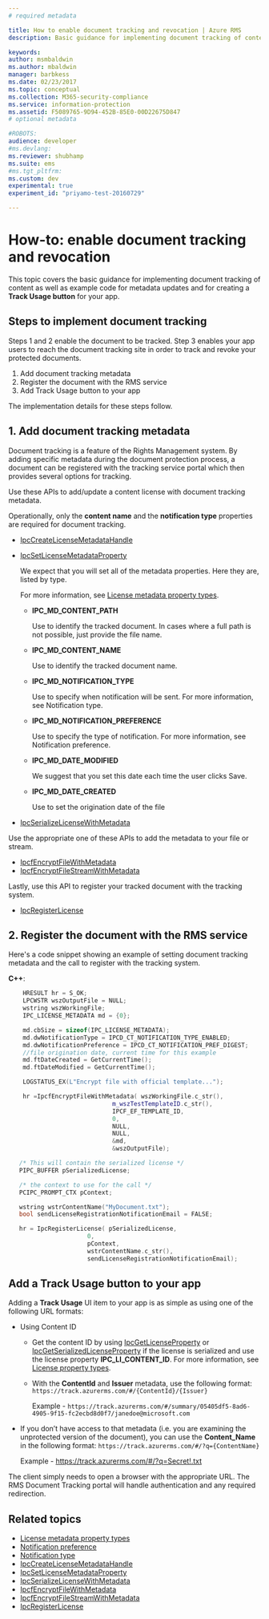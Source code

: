 ```yaml
---
# required metadata

title: How to enable document tracking and revocation | Azure RMS
description: Basic guidance for implementing document tracking of content as well as example code for metadata updates and a Track Usage button for your app.

keywords:
author: msmbaldwin
ms.author: mbaldwin
manager: barbkess
ms.date: 02/23/2017
ms.topic: conceptual
ms.collection: M365-security-compliance
ms.service: information-protection
ms.assetid: F5089765-9D94-452B-85E0-00D22675D847
# optional metadata

#ROBOTS:
audience: developer
#ms.devlang:
ms.reviewer: shubhamp
ms.suite: ems
#ms.tgt_pltfrm:
ms.custom: dev
experimental: true
experiment_id: "priyamo-test-20160729"

---
```


# How-to: enable document tracking and revocation

This topic covers the basic guidance for implementing document tracking of content as well as example code for metadata updates and for creating a **Track Usage button** for your app.

## Steps to implement document tracking

Steps 1 and 2 enable the document to be tracked. Step 3 enables your app users to reach the document tracking site in order to track and revoke your protected documents.

1. Add document tracking metadata
2. Register the document with the RMS service
3. Add Track Usage button to your app

The implementation details for these steps follow.

## 1. Add document tracking metadata

Document tracking is a feature of the Rights Management system. By adding specific metadata during the document protection process, a document can be registered with the tracking service portal which then provides several options for tracking.

Use these APIs to add/update a content license with document tracking metadata.


Operationally, only the **content name** and the **notification type** properties are required for document tracking.


- [IpcCreateLicenseMetadataHandle](/previous-versions/windows/desktop/msipc/ipccreatelicensemetadatahandle)
- [IpcSetLicenseMetadataProperty](/previous-versions/windows/desktop/msipc/ipcsetlicensemetadataproperty)

  We expect that you will set all of the metadata properties. Here they are, listed by type.

  For more information, see [License metadata property types](/previous-versions/windows/desktop/msipc/license-metadata-property-types).

  - **IPC_MD_CONTENT_PATH**

    Use to identify the tracked document. In cases where a full path is not possible, just provide the file name.

  - **IPC_MD_CONTENT_NAME**

    Use to identify the tracked document name.

  - **IPC_MD_NOTIFICATION_TYPE**

    Use to specify when notification will be sent. For more information, see Notification type.

  - **IPC_MD_NOTIFICATION_PREFERENCE**

    Use to specify the type of notification. For more information, see Notification preference.

  - **IPC_MD_DATE_MODIFIED**

    We suggest that you set this date each time the user clicks Save.

  - **IPC_MD_DATE_CREATED**

    Use to set the origination date of the file

- [IpcSerializeLicenseWithMetadata](/previous-versions/windows/desktop/msipc/ipcserializelicensemetadata)

Use the appropriate one of these APIs to add the metadata to your file or stream.

- [IpcfEncryptFileWithMetadata](/previous-versions/windows/desktop/msipc/ipcfencryptfilewithmetadata)
- [IpcfEncryptFileStreamWithMetadata](/previous-versions/windows/desktop/msipc/ipcfencryptfilestreamwithmetadata)

Lastly, use this API to register your tracked document with the tracking system.

- [IpcRegisterLicense](/previous-versions/windows/desktop/msipc/ipcregisterlicense)


## 2. Register the document with the RMS service

Here's a code snippet showing an example of setting document tracking metadata and the call to register with the tracking system.

**C++**:

  ```cpp
      HRESULT hr = S_OK;
      LPCWSTR wszOutputFile = NULL;
      wstring wszWorkingFile;
      IPC_LICENSE_METADATA md = {0};

      md.cbSize = sizeof(IPC_LICENSE_METADATA);
      md.dwNotificationType = IPCD_CT_NOTIFICATION_TYPE_ENABLED;
      md.dwNotificationPreference = IPCD_CT_NOTIFICATION_PREF_DIGEST;
      //file origination date, current time for this example
      md.ftDateCreated = GetCurrentTime();
      md.ftDateModified = GetCurrentTime();

      LOGSTATUS_EX(L"Encrypt file with official template...");

      hr =IpcfEncryptFileWithMetadata( wszWorkingFile.c_str(),
                               m_wszTestTemplateID.c_str(),
                               IPCF_EF_TEMPLATE_ID,
                               0,
                               NULL,
                               NULL,
                               &md,
                               &wszOutputFile);

     /* This will contain the serialized license */
     PIPC_BUFFER pSerializedLicense;

     /* the context to use for the call */
     PCIPC_PROMPT_CTX pContext;

     wstring wstrContentName("MyDocument.txt");
     bool sendLicenseRegistrationNotificationEmail = FALSE;

     hr = IpcRegisterLicense( pSerializedLicense,
                        0,
                        pContext,
                        wstrContentName.c_str(),
                        sendLicenseRegistrationNotificationEmail);
  ```

## Add a **Track Usage** button to your app

Adding a **Track Usage** UI item to your app is as simple as using one of the following URL formats:

- Using Content ID
  - Get the content ID by using [IpcGetLicenseProperty](/previous-versions/windows/desktop/msipc/ipcgetlicenseproperty) or [IpcGetSerializedLicenseProperty](/previous-versions/windows/desktop/msipc/ipcgetserializedlicenseproperty) if the license is serialized and use the license property **IPC_LI_CONTENT_ID**. For more information, see [License property types](/previous-versions/windows/desktop/msipc/license-property-types).
  - With the **ContentId** and **Issuer** metadata, use the following format: `https://track.azurerms.com/#/{ContentId}/{Issuer}`

    Example - `https://track.azurerms.com/#/summary/05405df5-8ad6-4905-9f15-fc2ecbd8d0f7/janedoe@microsoft.com`

- If you don’t have access to that metadata (i.e. you are examining the unprotected version of the document), you can use the **Content_Name** in the following format: `https://track.azurerms.com/#/?q={ContentName}`

  Example - https://track.azurerms.com/#/?q=Secret!.txt

The client simply needs to open a browser with the appropriate URL. The RMS Document Tracking portal will handle authentication and any required redirection.

## Related topics

* [License metadata property types](/previous-versions/windows/desktop/msipc/license-metadata-property-types)
* [Notification preference](/previous-versions/windows/desktop/msipc/notification-preference)
* [Notification type](/previous-versions/windows/desktop/msipc/notification-type)
* [IpcCreateLicenseMetadataHandle](/previous-versions/windows/desktop/msipc/ipccreatelicensemetadatahandle)
* [IpcSetLicenseMetadataProperty](/previous-versions/windows/desktop/msipc/ipcsetlicensemetadataproperty)
* [IpcSerializeLicenseWithMetadata](/previous-versions/windows/desktop/msipc/ipcserializelicensemetadata)
* [IpcfEncryptFileWithMetadata](/previous-versions/windows/desktop/msipc/ipcfencryptfilewithmetadata)
* [IpcfEncryptFileStreamWithMetadata](/previous-versions/windows/desktop/msipc/ipcfencryptfilestreamwithmetadata)
* [IpcRegisterLicense](/previous-versions/windows/desktop/msipc/ipcregisterlicense)